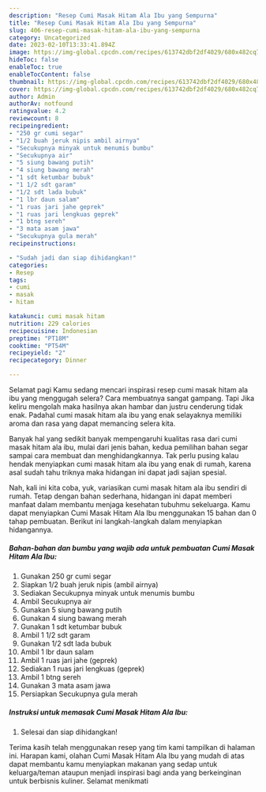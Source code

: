 ```yaml
---
description: "Resep Cumi Masak Hitam Ala Ibu yang Sempurna"
title: "Resep Cumi Masak Hitam Ala Ibu yang Sempurna"
slug: 406-resep-cumi-masak-hitam-ala-ibu-yang-sempurna
category: Uncategorized
date: 2023-02-10T13:33:41.894Z
image: https://img-global.cpcdn.com/recipes/613742dbf2df4029/680x482cq70/cumi-masak-hitam-ala-ibu-foto-resep-utama.jpg
hideToc: false
enableToc: true
enableTocContent: false
thumbnail: https://img-global.cpcdn.com/recipes/613742dbf2df4029/680x482cq70/cumi-masak-hitam-ala-ibu-foto-resep-utama.jpg
cover: https://img-global.cpcdn.com/recipes/613742dbf2df4029/680x482cq70/cumi-masak-hitam-ala-ibu-foto-resep-utama.jpg
author: Admin
authorAv: notfound
ratingvalue: 4.2
reviewcount: 8
recipeingredient:
- "250 gr cumi segar"
- "1/2 buah jeruk nipis ambil airnya"
- "Secukupnya minyak untuk menumis bumbu"
- "Secukupnya air"
- "5 siung bawang putih"
- "4 siung bawang merah"
- "1 sdt ketumbar bubuk"
- "1 1/2 sdt garam"
- "1/2 sdt lada bubuk"
- "1 lbr daun salam"
- "1 ruas jari jahe geprek"
- "1 ruas jari lengkuas geprek"
- "1 btng sereh"
- "3 mata asam jawa"
- "Secukupnya gula merah"
recipeinstructions:

- "Sudah jadi dan siap dihidangkan!"
categories:
- Resep
tags:
- cumi
- masak
- hitam

katakunci: cumi masak hitam 
nutrition: 229 calories
recipecuisine: Indonesian
preptime: "PT18M"
cooktime: "PT54M"
recipeyield: "2"
recipecategory: Dinner

---
```



Selamat pagi Kamu sedang mencari inspirasi resep cumi masak hitam ala ibu yang menggugah selera? Cara membuatnya sangat gampang. Tapi Jika keliru mengolah maka hasilnya akan hambar dan justru cenderung tidak enak. Padahal cumi masak hitam ala ibu yang enak selayaknya memiliki aroma dan rasa yang dapat memancing selera kita.




Banyak hal yang sedikit banyak mempengaruhi kualitas rasa dari cumi masak hitam ala ibu, mulai dari jenis bahan, kedua pemilihan bahan segar sampai cara membuat dan menghidangkannya. Tak perlu pusing kalau hendak menyiapkan cumi masak hitam ala ibu yang enak di rumah, karena asal sudah tahu triknya maka hidangan ini dapat jadi sajian spesial.


Nah, kali ini kita coba, yuk, variasikan cumi masak hitam ala ibu sendiri di rumah. Tetap dengan bahan sederhana, hidangan ini dapat memberi manfaat dalam membantu menjaga kesehatan tubuhmu sekeluarga. Kamu dapat menyiapkan Cumi Masak Hitam Ala Ibu menggunakan 15 bahan dan 0 tahap pembuatan. Berikut ini langkah-langkah dalam menyiapkan hidangannya.

<!--inarticleads1-->

##### Bahan-bahan dan bumbu yang wajib ada untuk pembuatan Cumi Masak Hitam Ala Ibu:

1. Gunakan 250 gr cumi segar
1. Siapkan 1/2 buah jeruk nipis (ambil airnya)
1. Sediakan Secukupnya minyak untuk menumis bumbu
1. Ambil Secukupnya air
1. Gunakan 5 siung bawang putih
1. Gunakan 4 siung bawang merah
1. Gunakan 1 sdt ketumbar bubuk
1. Ambil 1 1/2 sdt garam
1. Gunakan 1/2 sdt lada bubuk
1. Ambil 1 lbr daun salam
1. Ambil 1 ruas jari jahe (geprek)
1. Sediakan 1 ruas jari lengkuas (geprek)
1. Ambil 1 btng sereh
1. Gunakan 3 mata asam jawa
1. Persiapkan Secukupnya gula merah




<!--inarticleads2-->

##### Instruksi untuk memasak Cumi Masak Hitam Ala Ibu:


1. Selesai dan siap dihidangkan!



Terima kasih telah menggunakan resep yang tim kami tampilkan di halaman ini. Harapan kami, olahan Cumi Masak Hitam Ala Ibu yang mudah di atas dapat membantu kamu menyiapkan makanan yang sedap untuk keluarga/teman ataupun menjadi inspirasi bagi anda yang berkeinginan untuk berbisnis kuliner. Selamat menikmati
